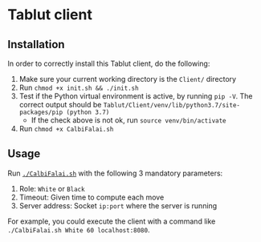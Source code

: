 # Tablut client

## Installation

In order to correctly install this Tablut client, do the following:
1. Make sure your current working directory is the `Client/` directory
2. Run `chmod +x init.sh && ./init.sh`
3. Test if the Python virtual environment is active, by running `pip -V`. The correct output should be `Tablut/Client/venv/lib/python3.7/site-packages/pip (python 3.7)`
   * If the check above is not ok, run `source venv/bin/activate`
4. Run `chmod +x CalbiFalai.sh`

## Usage
Run [`./CalbiFalai.sh`](CalbiFalai.sh) with the following 3 mandatory parameters:
1. Role: `White` or `Black`
2. Timeout: Given time to compute each move
3. Server address: Socket `ip:port` where the server is running

For example, you could execute the client with a command like `./CalbiFalai.sh White 60 localhost:8080`.
